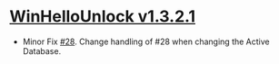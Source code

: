 ﻿# [WinHelloUnlock v1.3.2.1](https://github.com/Angelelz/WinHelloUnlock/releases/tag/v1.3.2.1)

- Minor Fix [#28](https://github.com/Angelelz/WinHelloUnlock/issues/28). Change handling of #28 when changing the Active Database.